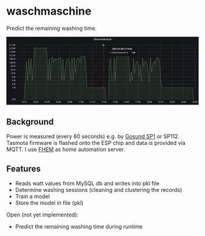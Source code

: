 # waschmaschine

Predict the remaining washing time.

![grafana](grafana.png)

## Background

Power is measured (every 60 seconds) e.g. by [Gosund SP1](https://templates.blakadder.com/gosund_SP1.html) or SP112. 
Tasmota firmware is flashed onto the ESP chip and data is provided via MQTT. 
I use [FHEM](https://fhem.de/) as home automation server.

## Features

* Reads watt values from MySQL db and writes into pkl file
* Determine washing sessions (cleaning and clustering the records)
* Train a model
* Store the model in file (pkl)

Open (not yet implemented):

* Predict the remaining washing time during runtime
